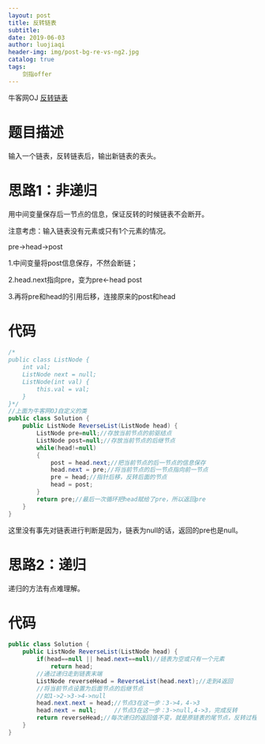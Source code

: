 ```yaml
---
layout: post                          
title: 反转链表                               
subtitle:                             
date: 2019-06-03                      
author: luojiaqi                      
header-img: img/post-bg-re-vs-ng2.jpg 
catalog: true                         
tags:                                 
    剑指offer                              
---
```


牛客网OJ [反转链表](<https://www.nowcoder.com/practice/75e878df47f24fdc9dc3e400ec6058ca?tpId=13&tqId=11168&tPage=1&rp=1&ru=/ta/coding-interviews&qru=/ta/coding-interviews/question-ranking>)

# 题目描述

输入一个链表，反转链表后，输出新链表的表头。

# 思路1：非递归

用中间变量保存后一节点的信息，保证反转的时候链表不会断开。

注意考虑：输入链表没有元素或只有1个元素的情况。

pre->head->post

1.中间变量将post信息保存，不然会断链；

2.head.next指向pre，变为pre<-head   post

3.再将pre和head的引用后移，连接原来的post和head

# 代码

```java
/*
public class ListNode {
    int val;
    ListNode next = null;
    ListNode(int val) {
        this.val = val;
    }
}*/
//上面为牛客网OJ自定义的类
public class Solution {
    public ListNode ReverseList(ListNode head) {
        ListNode pre=null;//存放当前节点的前驱结点
        ListNode post=null;//存放当前节点的后继节点
        while(head!=null)
        {
            post = head.next;//把当前节点的后一节点的信息保存
            head.next = pre;//将当前节点的后一节点指向前一节点
            pre = head;//指针后移，反转后面的节点
            head = post;
        }
        return pre;//最后一次循环把head赋给了pre，所以返回pre
    }
}
```

这里没有事先对链表进行判断是因为，链表为null的话，返回的pre也是null。

# 思路2：递归

递归的方法有点难理解。

# 代码

```java
public class Solution {
    public ListNode ReverseList(ListNode head) {
		if(head==null || head.next==null)//链表为空或只有一个元素
			return head;
        //通过递归走到链表末端
		ListNode reverseHead = ReverseList(head.next);//走到4返回
        //将当前节点设置为后面节点的后继节点
        //如1->2->3->4->null        
        head.next.next = head;//节点3在这一步：3->4，4->3
        head.next = null;     //节点3在这一步：3->null,4->3，完成反转
        return reverseHead;//每次递归的返回值不变，就是原链表的尾节点，反转过程都是在上面代码完成的
    }
}
```

